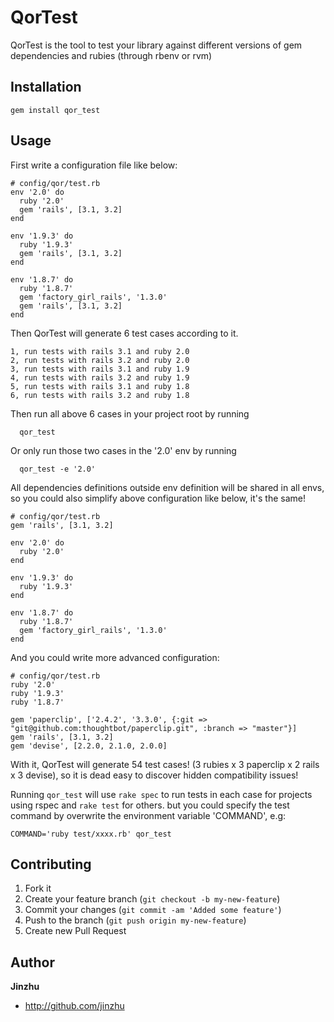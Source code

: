 # QorTest

  QorTest is the tool to test your library against different versions of gem dependencies and rubies (through rbenv or rvm)

## Installation

    gem install qor_test

## Usage

  First write a configuration file like below:

    # config/qor/test.rb
    env '2.0' do
      ruby '2.0'
      gem 'rails', [3.1, 3.2]
    end

    env '1.9.3' do
      ruby '1.9.3'
      gem 'rails', [3.1, 3.2]
    end

    env '1.8.7' do
      ruby '1.8.7'
      gem 'factory_girl_rails', '1.3.0'
      gem 'rails', [3.1, 3.2]
    end

  Then QorTest will generate 6 test cases according to it.

    1, run tests with rails 3.1 and ruby 2.0
    2, run tests with rails 3.2 and ruby 2.0
    3, run tests with rails 3.1 and ruby 1.9
    4, run tests with rails 3.2 and ruby 1.9
    5, run tests with rails 3.1 and ruby 1.8
    6, run tests with rails 3.2 and ruby 1.8

   Then run all above 6 cases in your project root by running

      qor_test

   Or only run those two cases in the '2.0' env by running

      qor_test -e '2.0'

  All dependencies definitions outside env definition will be shared in all envs, so you could also simplify above configuration like below, it's the same!

    # config/qor/test.rb
    gem 'rails', [3.1, 3.2]

    env '2.0' do
      ruby '2.0'
    end

    env '1.9.3' do
      ruby '1.9.3'
    end

    env '1.8.7' do
      ruby '1.8.7'
      gem 'factory_girl_rails', '1.3.0'
    end

  And you could write more advanced configuration:

    # config/qor/test.rb
    ruby '2.0'
    ruby '1.9.3'
    ruby '1.8.7'

    gem 'paperclip', ['2.4.2', '3.3.0', {:git => "git@github.com:thoughtbot/paperclip.git", :branch => "master"}]
    gem 'rails', [3.1, 3.2]
    gem 'devise', [2.2.0, 2.1.0, 2.0.0]

  With it, QorTest will generate 54 test cases! (3 rubies x 3 paperclip x 2 rails x 3 devise), so it is dead easy to discover hidden compatibility issues!

  Running `qor_test` will use `rake spec` to run tests in each case for projects using rspec and `rake test` for others. but you could specify the test command by overwrite the environment variable 'COMMAND', e.g:

    COMMAND='ruby test/xxxx.rb' qor_test

## Contributing

1. Fork it
2. Create your feature branch (`git checkout -b my-new-feature`)
3. Commit your changes (`git commit -am 'Added some feature'`)
4. Push to the branch (`git push origin my-new-feature`)
5. Create new Pull Request

## Author ##
**Jinzhu**
* <http://github.com/jinzhu>
